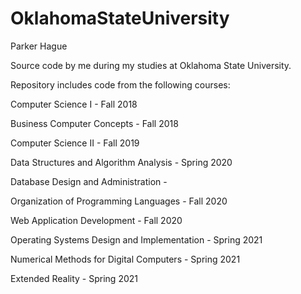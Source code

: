 # OklahomaStateUniversity

Parker Hague

Source code by me during my studies at Oklahoma State University.

Repository includes code from the following courses:

Computer Science I - Fall 2018

Business Computer Concepts - Fall 2018

Computer Science II - Fall 2019

Data Structures and Algorithm Analysis - Spring 2020

Database Design and Administration - 

Organization of Programming Languages - Fall 2020

Web Application Development - Fall 2020

Operating Systems Design and Implementation - Spring 2021

Numerical Methods for Digital Computers - Spring 2021

Extended Reality - Spring 2021